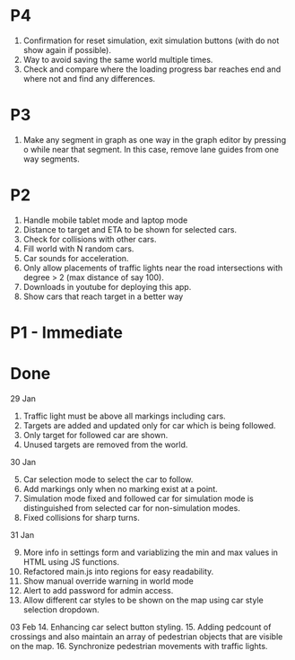 # P4

1. Confirmation for reset simulation, exit simulation buttons (with do not show again if possible).
2. Way to avoid saving the same world multiple times.
3. Check and compare where the loading progress bar reaches end and where not and find any differences.

# P3

1. Make any segment in graph as one way in the graph editor by pressing o while near that segment. In this case, remove lane guides from one way segments.

# P2

1. Handle mobile tablet mode and laptop mode
2. Distance to target and ETA to be shown for selected cars.
3. Check for collisions with other cars.
4. Fill world with N random cars.
5. Car sounds for acceleration.
6. Only allow placements of traffic lights near the road intersections with degree > 2 (max distance of say 100).
7. Downloads in youtube for deploying this app.
8. Show cars that reach target in a better way


# P1 - Immediate


# Done

29 Jan

1. Traffic light must be above all markings including cars.
2. Targets are added and updated only for car which is being followed.
3. Only target for followed car are shown.
4. Unused targets are removed from the world.

30 Jan

5. Car selection mode to select the car to follow.
6. Add markings only when no marking exist at a point.
7. Simulation mode fixed and followed car for simulation mode is distinguished from selected car for non-simulation modes.
8. Fixed collisions for sharp turns.

31 Jan

9. More info in settings form and variablizing the min and max values in HTML using JS functions.
10. Refactored main.js into regions for easy readability.
11. Show manual override warning in world mode
12. Alert to add password for admin access.
13. Allow different car styles to be shown on the map using car style selection dropdown.

03 Feb
14. Enhancing car select button styling.
15. Adding pedcount of crossings and also maintain an array of pedestrian objects that are visible on the map.
16. Synchronize pedestrian movements with traffic lights.

